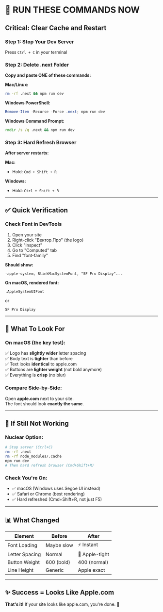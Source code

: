 # 🚨 RUN THESE COMMANDS NOW

## Critical: Clear Cache and Restart

### Step 1: Stop Your Dev Server
Press `Ctrl + C` in your terminal

### Step 2: Delete .next Folder

**Copy and paste ONE of these commands:**

**Mac/Linux:**
```bash
rm -rf .next && npm run dev
```

**Windows PowerShell:**
```powershell
Remove-Item -Recurse -Force .next; npm run dev
```

**Windows Command Prompt:**
```cmd
rmdir /s /q .next && npm run dev
```

### Step 3: Hard Refresh Browser

**After server restarts:**

**Mac:**
- Hold: `Cmd + Shift + R`

**Windows:**
- Hold: `Ctrl + Shift + R`

---

## ✅ Quick Verification

### Check Font in DevTools

1. Open your site
2. Right-click "Вектор.Про" (the logo)
3. Click "Inspect"
4. Go to "Computed" tab
5. Find "font-family"

**Should show:**
```
-apple-system, BlinkMacSystemFont, "SF Pro Display"...
```

**On macOS, rendered font:**
```
.AppleSystemUIFont
```
or
```
SF Pro Display
```

---

## 🎯 What To Look For

### On macOS (the key test):

✅ Logo has **slightly wider** letter spacing  
✅ Body text is **tighter** than before  
✅ Text looks **identical** to apple.com  
✅ Buttons are **lighter weight** (not bold anymore)  
✅ Everything is **crisp** (no blur)  

### Compare Side-by-Side:

Open **apple.com** next to your site.  
The font should look **exactly the same**.

---

## 🐛 If Still Not Working

### Nuclear Option:
```bash
# Stop server (Ctrl+C)
rm -rf .next
rm -rf node_modules/.cache
npm run dev
# Then hard refresh browser (Cmd+Shift+R)
```

### Check You're On:
- ✅ macOS (Windows uses Segoe UI instead)
- ✅ Safari or Chrome (best rendering)
- ✅ Hard refreshed (Cmd+Shift+R, not just F5)

---

## 📊 What Changed

| Element | Before | After |
|---------|--------|-------|
| Font Loading | Maybe slow | ⚡ Instant |
| Letter Spacing | Normal | 🎨 Apple-tight |
| Button Weight | 600 (bold) | 400 (normal) |
| Line Height | Generic | Apple exact |

---

## ✨ Success = Looks Like Apple.com

**That's it!** If your site looks like apple.com, you're done. 🎉


















































